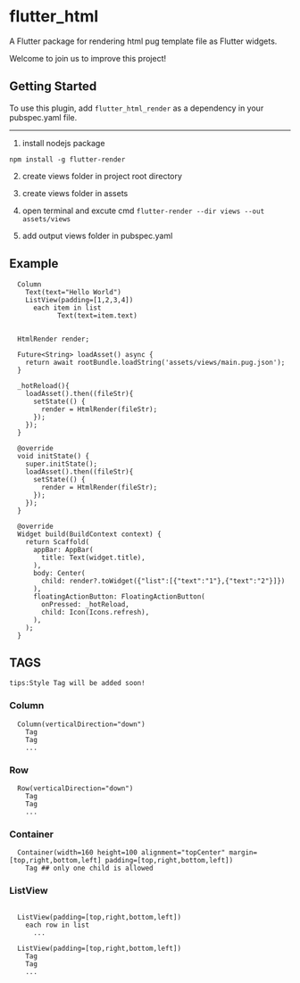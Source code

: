 # flutter_html

A Flutter package for rendering html pug template file as Flutter widgets.

Welcome to join us to improve this project! 

## Getting Started

To use this plugin, add `flutter_html_render` as a dependency in your pubspec.yaml file.

---

1. install nodejs package 

`npm install -g flutter-render`

2. create views folder in project root directory

3. create views folder in assets

4. open terminal and excute cmd `flutter-render --dir views --out assets/views`

5. add output views folder in pubspec.yaml

## Example

```
  Column
    Text(text="Hello World")
    ListView(padding=[1,2,3,4])
      each item in list
            Text(text=item.text)

```

```

  HtmlRender render;

  Future<String> loadAsset() async {
    return await rootBundle.loadString('assets/views/main.pug.json');
  }

  _hotReload(){
    loadAsset().then((fileStr){
      setState(() {
        render = HtmlRender(fileStr);
      });
    });
  }

  @override
  void initState() {
    super.initState();
    loadAsset().then((fileStr){
      setState(() {
        render = HtmlRender(fileStr);
      });
    });
  }

  @override
  Widget build(BuildContext context) {
    return Scaffold(
      appBar: AppBar(
        title: Text(widget.title),
      ),
      body: Center(
        child: render?.toWidget({"list":[{"text":"1"},{"text":"2"}]})
      ),
      floatingActionButton: FloatingActionButton(
        onPressed: _hotReload,
        child: Icon(Icons.refresh),
      ),
    );
  }

```


## TAGS

`tips:Style Tag will be added soon!`

### Column

```
  Column(verticalDirection="down")
    Tag
    Tag
    ...
```

### Row

```
  Row(verticalDirection="down")
    Tag
    Tag
    ...
```

### Container

```
  Container(width=160 height=100 alignment="topCenter" margin=[top,right,bottom,left] padding=[top,right,bottom,left])
    Tag ## only one child is allowed
```

### ListView

```

  ListView(padding=[top,right,bottom,left])
    each row in list
      ...
```

```
  ListView(padding=[top,right,bottom,left])
    Tag
    Tag
    ...
```

